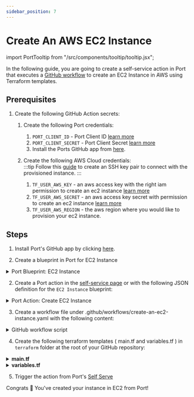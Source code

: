 ```yaml
---
sidebar_position: 7
---
```


# Create An AWS EC2 Instance

import PortTooltip from "/src/components/tooltip/tooltip.jsx";

In the following guide, you are going to create a self-service action in Port that executes a [GitHub workflow](/create-self-service-experiences/setup-backend/github-workflow/github-workflow.md) to create an EC2 Instance in AWS using Terraform templates.

## Prerequisites

1. Create the following GitHub Action secrets:
    1. Create the following Port credentials:
        1. `PORT_CLIENT_ID` - Port Client ID [learn more](https://docs.getport.io/build-your-software-catalog/sync-data-to-catalog/api/#get-api-token)
        2. `PORT_CLIENT_SECRET` - Port Client Secret [learn more](https://docs.getport.io/build-your-software-catalog/sync-data-to-catalog/api/#get-api-token)
        3. Install the Ports GitHub app from [here](https://github.com/apps/getport-io/installations/new).
    
    2. Create the following AWS Cloud credentials:   
        :::tip Follow this [guide](https://docs.aws.amazon.com/AWSEC2/latest/UserGuide/create-key-pairs.html#having-ec2-create-your-key-pair) to create an SSH key pair to connect with the provisioned instance.
        :::
        1. `TF_USER_AWS_KEY` - an aws access key with the right iam permission to create an ec2 instance [learn more](https://docs.aws.amazon.com/IAM/latest/UserGuide/id_credentials_access-keys.html)
        2. `TF_USER_AWS_SECRET` - an aws access key secret with permission to create an ec2 instance [learn more](https://docs.aws.amazon.com/IAM/latest/UserGuide/id_credentials_access-keys.html)
        3. `TF_USER_AWS_REGION` - the aws region where you would like to provision your ec2 instance.

## Steps

1. Install Port's GitHub app by clicking [here](https://github.com/apps/getport-io/installations/new).

2. Create a <PortTooltip id="blueprint">blueprint</PortTooltip> in Port for EC2 Instance
<details>
   <summary>Port Blueprint: EC2 Instance</summary>

```json showLineNumbers

{
  "identifier": "ec2Instance",
  "description": "This blueprint represents an AWS EC2 instance in our software catalog",
  "title": "EC2 Instance",
  "icon": "EC2",
  "schema": {
    "properties": {
      "architecture": {
        "type": "string",
        "title": "Architecture",
        "enum": ["i386", "x86_64", "arm64", "x86_64_mac", "arm64_mac"]
      },
      "availabilityZone": {
        "type": "string",
        "title": "Availability Zone"
      },
      "link": {
        "type": "string",
        "title": "Link",
        "format": "url"
      },
      "platform": {
        "type": "string",
        "title": "Platform"
      },
      "state": {
        "type": "string",
        "title": "State",
        "enum": [
          "pending",
          "running",
          "shutting-down",
          "terminated",
          "stopping",
          "stopped"
        ],
        "enumColors": {
          "pending": "yellow",
          "running": "green",
          "shutting-down": "pink",
          "stopped": "purple",
          "stopping": "orange",
          "terminated": "red"
        }
      },
      "tags": {
        "type": "array",
        "title": "Tags"
      },
      "type": {
        "type": "string",
        "title": "Instance Type"
      },
      "vpcId": {
        "type": "string",
        "title": "VPC ID"
      }
    },
    "required": []
  },
  "mirrorProperties": {},
  "calculationProperties": {},
  "relations": {}
}
```
</details>

2. Create a Port action in the [self-service page](https://app.getport.io/self-serve) or with the following JSON definition for the `EC2 Instance` blueprint:

<details>
  <summary>Port Action: Create EC2 Instance</summary>
   :::tip
- `<GITHUB-ORG>` - your GitHub organization or user name.
- `<GITHUB-REPO-NAME>` - your GitHub repository name.
:::

```json showLineNumbers
[
{
  "identifier": "create_an_ec_2_instance",
  "title": "Create An EC2 Instance",
  "icon": "EC2",
  "userInputs": {
    "properties": {
      "pem_key_name": {
        "title": "Pem Key Name",
        "description": "EC2 .pem key pair name",
        "icon": "EC2",
        "type": "string"
      },
      "ec2_name": {
        "icon": "EC2",
        "title": "EC2_Name",
        "description": "Name of the instance",
        "type": "string"
      },
      "ec2_instance_type": {
        "title": "EC2 Instance Type",
        "description": "EC2 instance type",
        "icon": "EC2",
        "type": "string",
        "default": "t2.micro",
        "enum": [
          "t2.micro",
          "t2.medium",
          "t2.large",
          "t2.xlarge",
          "t2.2xlarge"
        ]
      }
    },
    "required": [
      "ec2_name",
      "pem_key_name"
    ],
    "order": [
      "ec2_name",
      "ec2_instance_type",
      "pem_key_name"
    ]
  },
  "invocationMethod": {
    "type": "GITHUB",
    "org": "<GITHUB-ORG>",
    "repo": "<GITHUB-REPO-NAME>",
    "workflow": "create-ec2-instance.yaml",
    "omitUserInputs": false,
    "omitPayload": false,
    "reportWorkflowStatus": true
  },
  "trigger": "CREATE",
  "description": "Create An EC2 Instance from Port",
  "requiredApproval": false
}
]
```
</details>

3. Create a workflow file under .github/workflows/create-an-ec2-instance.yaml with the following content:

<details>
<summary>GitHub workflow script</summary>

```yml showLineNumbers title="create-an-ec2-instance.yaml"
name: Provision AN EC2 Instance

on:
  workflow_dispatch:
    inputs:
      ec2_name:
        description: EC2 name
        required: true
        default: 'App Server'
        type: string
      ec2_instance_type:
        description: EC2 instance type
        required: false
        default: "t3.micro"
        type: string
      pem_key_name:
        description: EC2 pem key
        required: true
        type: string
      port_payload:
        required: true
        type: string
jobs:
  provision-ec2:
    runs-on: ubuntu-latest
    steps:
      - uses: actions/checkout@v3
      - uses: actions/setup-node@v3
        with:
          node-version: '14'

      - name: Log starting of EC2 Instance creation 
        uses: port-labs/port-github-action@v1
        with:
          clientId: ${{ secrets.PORT_CLIENT_ID }}
          clientSecret: ${{ secrets.PORT_CLIENT_SECRET }}
          operation: PATCH_RUN
          runId: ${{ fromJson(inputs.port_payload).context.runId }}
          logMessage: |
              About to create ec2 instance ${{ github.event.inputs.ec2_name }} .. ⛴️

      - name: Configure AWS credentials
        uses: aws-actions/configure-aws-credentials@v1
        with:
          aws-access-key-id: '${{ secrets.TF_USER_AWS_KEY }}'
          aws-secret-access-key: '${{ secrets.TF_USER_AWS_SECRET }}'
          aws-region: '${{ secrets.TF_USER_AWS_REGION }}'

      - name: Setup Terraform
        uses: hashicorp/setup-terraform@v2
        with:
          terraform_wrapper: false
          
      - name: Terraform Apply
        id:   apply
        env:
          TF_VAR_ec2_name:  "${{ github.event.inputs.ec2_name }}"
          TF_VAR_pem_key_name: "${{ github.event.inputs.pem_key_name}}"
          TF_VAR_aws_region: "${{ secrets.TF_USER_AWS_REGION }}"
          TF_VAR_ec2_instance_type: "${{ github.event.inputs.ec2_instance_type}}"
        run: |
          cd terraform
          terraform init
          terraform validate
          terraform plan 
          terraform apply -auto-approve

      - name: Create a log message
        uses: port-labs/port-github-action@v1
        with:
          clientId: ${{ secrets.PORT_CLIENT_ID }}
          clientSecret: ${{ secrets.PORT_CLIENT_SECRET }}
          operation: PATCH_RUN
          runId: ${{ fromJson(inputs.port_payload).context.runId }}
          logMessage: |
              EC2 Instance created successfully ✅

```
</details>

4. Create the following terraform templates ( main.tf and variables.tf ) in `terraform` folder at the root of your GitHub repository:

<details>
  <summary><b>main.tf</b></summary>

```hcl showLineNumbers title="main.tf"
data "aws_ami" "ubuntu" {
    most_recent = true

    filter {
        name   = "name"
        values = ["ubuntu/images/hvm-ssd/*20.04-amd64-server-*"]
    }

    filter {
        name   = "virtualization-type"
        values = ["hvm"]
    }
    
    owners = ["099720109477"] # Canonical
}

provider "aws" {
  region  = var.aws_region
}

resource "aws_instance" "app_server" {
  ami           = data.aws_ami.ubuntu.id
  instance_type = var.ec2_instance_type
  key_name      = var.pem_key_name

  tags = {
    Name = var.ec2_name
  }
}

```
</details>

<details>
  <summary><b>variables.tf</b></summary>

```hcl showLineNumbers title = "variables.tf"
variable "ec2_name" {
  type = string
}

variable "pem_key_name" {
  type = string
}

variable "aws_region" {
  type = string
}

variable "ec2_instance_type" {
  type = string
}
```
</details>

5. Trigger the action from Port's [Self Serve](https://app.getport.io/self-serve)

Congrats 🎉 You've created your instance in EC2 from Port!